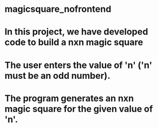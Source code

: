 # magicsquare_nofrontend
#
# In this project, we have developed code to build a nxn magic square
#
# The user enters the value of 'n' ('n' must be an odd number).
# The program generates an nxn magic square for the given value of 'n'.
